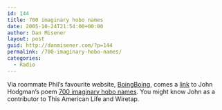 ```yaml
---
id: 144
title: 700 imaginary hobo names
date: 2005-10-24T21:54:00+00:00
author: Dan Misener
layout: post
guid: http://danmisener.com/?p=144
permalink: /700-imaginary-hobo-names/
categories:
  - Radio
---
```

Via roommate Phil&#8217;s favourite website, [BoingBoing](http://www.boingboing.net), comes a [link](http://www.boingboing.net/2005/10/24/700_imaginary_hobo_n.html) to John Hodgman&#8217;s poem [700 imaginary hobo names](http://www.areasofmyexpertise.com/HoboNames.mp3). You might know John as a contributor to This American Life and Wiretap.